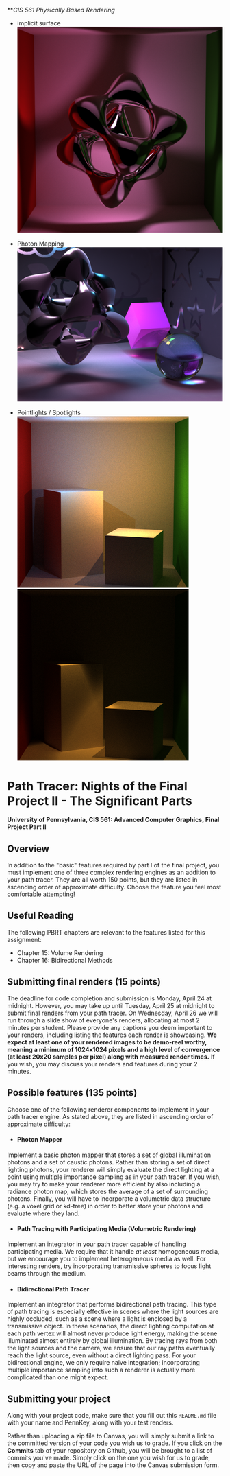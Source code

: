 ***CIS 561 Physically Based Rendering*<br />


* implicit surface
![](joshphil_implicit_1024_400spp8r.png)

* Photon Mapping
![](joshphil_PHOTONMAP_1024_1000spp.png)

* Pointlights / Spotlights
![](joshphil_pointlights_400spp8r.png)
![](joshphil_spotlights_400spp8r.png)












Path Tracer: Nights of the Final Project II - The Significant Parts
======================

**University of Pennsylvania, CIS 561: Advanced Computer Graphics, Final Project
Part II**

Overview
------------
In addition to the "basic" features required by part I of the final project, you
must implement one of three complex rendering engines as an addition to your
path tracer. They are all worth 150 points, but they are listed in ascending
order of approximate difficulty. Choose the feature you feel most comfortable
attempting!

Useful Reading
---------
The following PBRT chapters are relevant to the features listed for this
assignment:
* Chapter 15: Volume Rendering
* Chapter 16: Bidirectional Methods

Submitting final renders (15 points)
-------------
The deadline for code completion and submission is Monday, April 24 at midnight.
However, you may take up until Tuesday, April 25 at midnight to submit final
renders from your path tracer. On Wednesday, April 26 we will run through a
slide show of everyone's renders, allocating at most 2 minutes per student.
Please provide any captions you deem important to your renders, including
listing the features each render is showcasing. __We expect at least one of your
rendered images to be demo-reel worthy, meaning a minimum of 1024x1024 pixels
and a high level of convergence (at least 20x20 samples per pixel) along with
measured render times.__ If you wish, you may discuss your renders and features
during your 2 minutes.

Possible features (135 points)
--------------
Choose one of the following renderer components to implement in your path tracer
engine. As stated above, they are listed in ascending order of approximate
difficulty:
* #### Photon Mapper
Implement a basic photon mapper that stores a set of global illumination
photons and a set of caustic photons. Rather than storing a set of direct
lighting photons, your renderer will simply evaluate the direct lighting at a
point using multiple importance sampling as in your path tracer. If you wish,
you may try to make your renderer more efficient by also including a radiance
photon map, which stores the average of a set of surrounding photons. Finally,
you will have to incorporate a volumetric data structure (e.g. a voxel grid or
kd-tree) in order to better store your photons and evaluate where they land.
* #### Path Tracing with Participating Media (Volumetric Rendering)
Implement an integrator in your path tracer capable of handling participating
media. We require that it handle _at least_ homogeneous media, but we encourage
you to implement heterogeneous media as well. For interesting renders, try
incorporating transmissive spheres to focus light beams through the medium.
* #### Bidirectional Path Tracer
Implement an integrator that performs bidirectional path tracing. This type of
path tracing is especially effective in scenes where the light sources are
highly occluded, such as a scene where a light is enclosed by a transmissive
object. In these scenarios, the direct lighting computation at each path vertex
will almost never produce light energy, making the scene illuminated almost
entirely by global illumination. By tracing rays from both the light sources and
the camera, we ensure that our ray paths eventually reach the light source,
even without a direct lighting pass. For your bidirectional engine, we only
require naive integration; incorporating multiple importance sampling into such
a renderer is actually more complicated than one might expect.

Submitting your project
--------------
Along with your project code, make sure that you fill out this `README.md` file
with your name and PennKey, along with your test renders.

Rather than uploading a zip file to Canvas, you will simply submit a link to
the committed version of your code you wish us to grade. If you click on the
__Commits__ tab of your repository on Github, you will be brought to a list of
commits you've made. Simply click on the one you wish for us to grade, then copy
and paste the URL of the page into the Canvas submission form.
